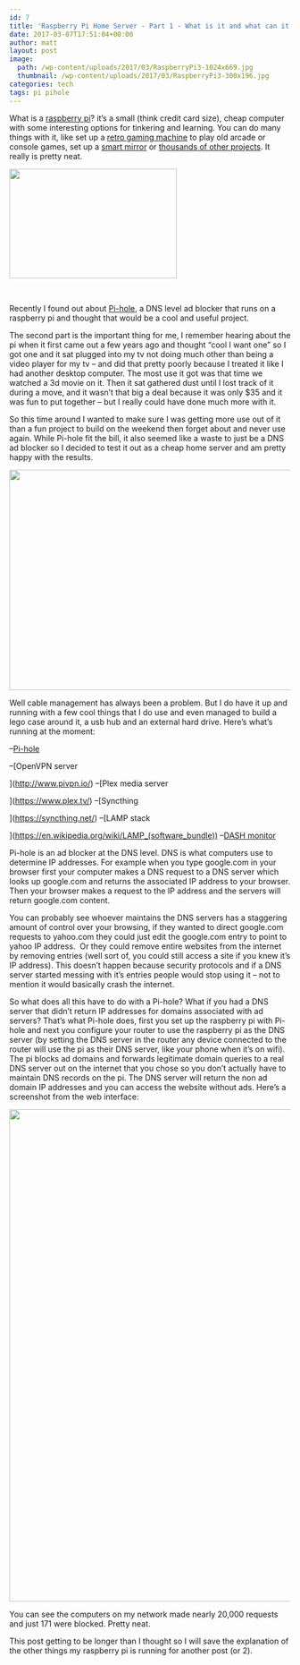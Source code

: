 ```yaml
---
id: 7
title: 'Raspberry Pi Home Server - Part 1 - What is it and what can it do?'
date: 2017-03-07T17:51:04+00:00
author: matt
layout: post
image: 
  path: /wp-content/uploads/2017/03/RaspberryPi3-1024x669.jpg
  thumbnail: /wp-content/uploads/2017/03/RaspberryPi3-300x196.jpg
categories: tech
tags: pi pihole
---
```

What is a [raspberry pi](https://en.wikipedia.org/wiki/Raspberry_Pi)? it&#8217;s a small (think credit card size), cheap computer with some interesting options for tinkering and learning. You can do many things with it, like set up a [retro gaming machine](https://retropie.org.uk/) to play old arcade or console games, set up a [smart mirror](https://www.raspberrypi.org/blog/magic-mirror/) or [thousands of other projects](https://www.google.com/search?q=raspberry+pi+projects). It really is pretty neat.<!--more-->

[<img class="aligncenter wp-image-14 size-medium" src="http://pickytri.com/wp-content/uploads/2017/03/RaspberryPi3-300x196.jpg" alt="" width="300" height="196" srcset="https://pickytri.com/wp-content/uploads/2017/03/RaspberryPi3-300x196.jpg 300w, https://pickytri.com/wp-content/uploads/2017/03/RaspberryPi3-768x502.jpg 768w, https://pickytri.com/wp-content/uploads/2017/03/RaspberryPi3-1024x669.jpg 1024w, https://pickytri.com/wp-content/uploads/2017/03/RaspberryPi3.jpg 1500w" sizes="(max-width: 300px) 100vw, 300px" />](http://pickytri.com/wp-content/uploads/2017/03/RaspberryPi3.jpg)

&nbsp;

Recently I found out about [Pi-hole](https://pi-hole.net/), a DNS level ad blocker that runs on a raspberry pi and thought that would be a cool and useful project.

The second part is the important thing for me, I remember hearing about the pi when it first came out a few years ago and thought &#8220;cool I want one&#8221; so I got one and it sat plugged into my tv not doing much other than being a video player for my tv &#8211; and did that pretty poorly because I treated it like I had another desktop computer. The most use it got was that time we watched a 3d movie on it. Then it sat gathered dust until I lost track of it during a move, and it wasn&#8217;t that big a deal because it was only $35 and it was fun to put together &#8211; but I really could have done much more with it.

So this time around I wanted to make sure I was getting more use out of it than a fun project to build on the weekend then forget about and never use again. While Pi-hole fit the bill, it also seemed like a waste to just be a DNS ad blocker so I decided to test it out as a cheap home server and am pretty happy with the results.

[<img class="aligncenter wp-image-21 size-large" src="http://pickytri.com/wp-content/uploads/2017/03/IMG_20170307_095809-1024x768.jpg" alt="" width="525" height="394" srcset="https://pickytri.com/wp-content/uploads/2017/03/IMG_20170307_095809-1024x768.jpg 1024w, https://pickytri.com/wp-content/uploads/2017/03/IMG_20170307_095809-300x225.jpg 300w, https://pickytri.com/wp-content/uploads/2017/03/IMG_20170307_095809-768x576.jpg 768w" sizes="(max-width: 525px) 100vw, 525px" />](http://pickytri.com/wp-content/uploads/2017/03/IMG_20170307_095809.jpg)

Well cable management has always been a problem. But I do have it up and running with a few cool things that I do use and even managed to build a lego case around it, a usb hub and an external hard drive. Here&#8217;s what&#8217;s running at the moment:

&#8211;[Pi-hole](https://pi-hole.net/)
  
&#8211;[OpenVPN server
  
](http://www.pivpn.io/) &#8211;[Plex media server
  
](https://www.plex.tv/) &#8211;[Syncthing
  
](https://syncthing.net/) &#8211;[LAMP stack
  
](https://en.wikipedia.org/wiki/LAMP_(software_bundle)) &#8211;[DASH monitor](https://jumpifzero.wordpress.com/2014/04/15/installing-linux-dash-on-nginx-on-raspberry-pi/)

Pi-hole is an ad blocker at the DNS level. DNS is what computers use to determine IP addresses. For example when you type google.com in your browser first your computer makes a DNS request to a DNS server which looks up google.com and returns the associated IP address to your browser. Then your browser makes a request to the IP address and the servers will return google.com content.

You can probably see whoever maintains the DNS servers has a staggering amount of control over your browsing, if they wanted to direct google.com requests to yahoo.com they could just edit the google.com entry to point to yahoo IP address.  Or they could remove entire websites from the internet by removing entries (well sort of, you could still access a site if you knew it&#8217;s IP address). This doesn&#8217;t happen because security protocols and if a DNS server started messing with it&#8217;s entries people would stop using it &#8211; not to mention it would basically crash the internet.

So what does all this have to do with a Pi-hole? What if you had a DNS server that didn&#8217;t return IP addresses for domains associated with ad servers? That&#8217;s what Pi-hole does, first you set up the raspberry pi with Pi-hole and next you configure your router to use the raspberry pi as the DNS server (by setting the DNS server in the router any device connected to the router will use the pi as their DNS server, like your phone when it&#8217;s on wifi). The pi blocks ad domains and forwards legitimate domain queries to a real DNS server out on the internet that you chose so you don&#8217;t actually have to maintain DNS records on the pi. The DNS server will return the non ad domain IP addresses and you can access the website without ads. Here&#8217;s a screenshot from the web interface:

[<img class="aligncenter wp-image-26 size-full" src="http://pickytri.com/wp-content/uploads/2017/03/pihole.jpg" alt="" width="942" height="880" srcset="https://pickytri.com/wp-content/uploads/2017/03/pihole.jpg 942w, https://pickytri.com/wp-content/uploads/2017/03/pihole-300x280.jpg 300w, https://pickytri.com/wp-content/uploads/2017/03/pihole-768x717.jpg 768w" sizes="(max-width: 706px) 89vw, (max-width: 767px) 82vw, 740px" />](http://pickytri.com/wp-content/uploads/2017/03/pihole.jpg)

You can see the computers on my network made nearly 20,000 requests and just 171 were blocked. Pretty neat.

This post getting to be longer than I thought so I will save the explanation of the other things my raspberry pi is running for another post (or 2).
